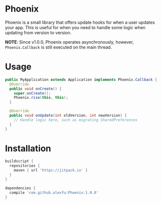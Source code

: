 # Phoenix

Phoenix is a small library that offers update hooks for when a user updates your app. This is useful for when you need to handle some logic when updating from version to version.

**NOTE**: Since v1.0.0, Phoenix operates asynchronously, however, `Phoenix.Callback` is still executed on the main thread.

# Usage

```java
public MyApplication extends Application implements Phoenix.Callback {
  @Override
  public void onCreate() {
    super.onCreate();
    Phoenix.rise(this, this);
  }

  @Override
  public void onUpdate(int oldVersion, int newVersion) {
    // Handle logic here, such as migrating SharedPreferences
  }
}
```

# Installation

```groovy
buildscript {
  repositories {
    maven { url 'https://jitpack.io' }
  }
}

dependencies {
  compile 'com.github.alexfu:Phoenix:1.0.0'
}
```

